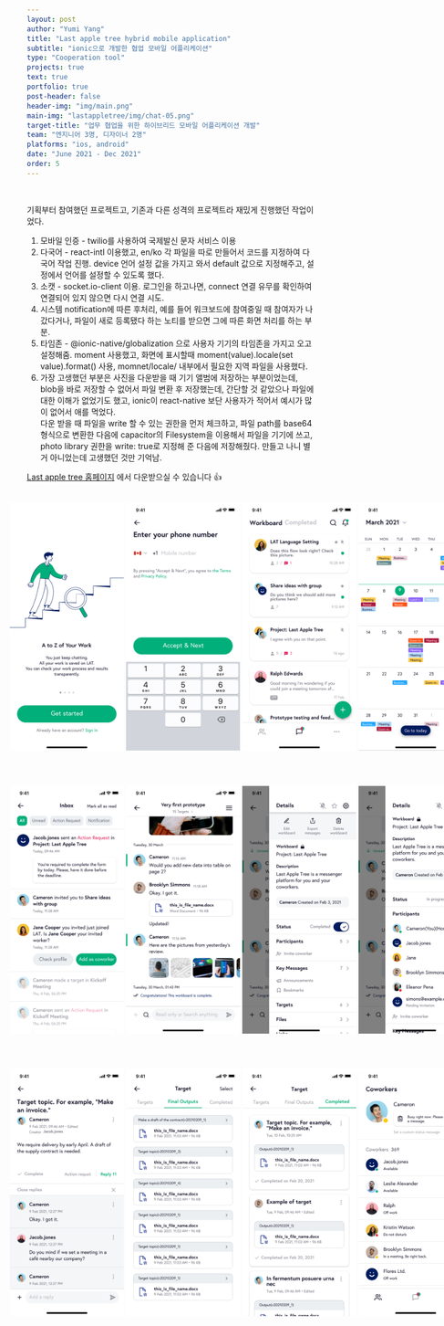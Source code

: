 ```yaml
---
layout: post
author: "Yumi Yang"
title: "Last apple tree hybrid mobile application"
subtitle: "ionic으로 개발한 협업 모바일 어플리케이션"
type: "Cooperation tool"
projects: true
text: true
portfolio: true
post-header: false
header-img: "img/main.png"
main-img: "lastappletree/img/chat-05.png"
target-title: "업무 협업을 위한 하이브리드 모바일 어플리케이션 개발"
team: "엔지니어 3명, 디자이너 2명"
platforms: "ios, android"
date: "June 2021 - Dec 2021"
order: 5
---
```


<br/>

기획부터 참여했던 프로젝트고, 기존과 다른 성격의 프로젝트라 재밌게 진행했던 작업이었다.

1. 모바일 인증 - twilio를 사용하여 국제발신 문자 서비스 이용
2. 다국어 - react-intl 이용했고, en/ko 각 파일을 따로 만들어서 코드를 지정하여 다국어 작업 진행.
   device 언어 설정 값을 가지고 와서 default 값으로 지정해주고, 설정에서 언어를 설정할 수 있도록 했다.
3. 소캣 - socket.io-client 이용. 로그인을 하고나면, connect 연결 유무를 확인하여 연결되어 있지 않으면 다시 연결 시도.
4. 시스템 notification에 따른 후처리, 예를 들어 워크보드에 참여중일 때 참여자가 나갔다거나, 파일이 새로 등록됐다 하는 노티를 받으면 그에 따른 화면 처리를 하는 부분.
5. 타임존 - @ionic-native/globalization 으로 사용자 기기의 타임존을 가지고 오고 설정해줌. moment 사용했고, 화면에 표시할때 moment(value).locale(set value).format() 사용, momnet/locale/ 내부에서 필요한 지역 파일을 사용했다.
6. 가장 고생했던 부분은 사진을 다운받을 때 기기 앨범에 저장하는 부분이었는데, blob을 바로 저장할 수 없어서 파일 변환 후 저장했는데, 간단할 것 같았으나 파일에 대한 이해가 없었기도 했고, ionic이 react-native 보단 사용자가 적어서 예시가 많이 없어서 애를 먹었다. <br/>
   다운 받을 때 파일을 write 할 수 있는 권한을 먼저 체크하고, 파일 path를 base64 형식으로 변환한 다음에 capacitor의 Filesystem을 이용해서 파일을 기기에 쓰고, photo library 권한을 write: true로 지정해 준 다음에 저장해줬다. 만들고 나니 별거 아니었는데 고생했던 것만 기억남.

[Last apple tree 홈페이지](https://www.lastappletree.com/) 에서 다운받으실 수 있습니다 👍
<br/><br/>

<div class="lat-images" style="display:flex;width:100%;margin-left:-30px;">
<img src="img/0.2 onboarding.png" width="200"/>
<img src="img/1.1 signup.png" width="200"/>
<img src="img/2 main.png" width="200"/>
<img src="img/2.4 my calendar(left swipe).png" width="200"/>
</div>

<br/><br/>

<div class="lat-images" style="display:flex;width:100%;margin-left:-30px;">
<img src="img/2.5 Inbox(all).png" width="200"/>
<img src="img/3.9 completed workboard.png" width="200"/>
<img src="img/4.2 expand menu(host).png" width="200"/>
<img src="img/4.3 participants.png" width="200"/>
</div>

<br/><br/>

<div class="lat-images" style="display:flex;width:100%;margin-left:-30px;">
<img src="img/4.5.3 reply.png" width="200"/>
<img src="img/4.5.5 final output(list).png" width="200"/>
<img src="img/4.5.6 completed.png" width="200"/>
<img src="img/5 coworkers.png" width="200"/>
</div>

<style>
	.lat-images > img {
		margin-right: 4px !important;
	}
</style>
